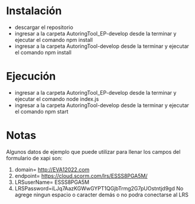 # Instalación
* descargar el repositorio
* ingresar a la carpeta AutoringTool_EP-develop desde la terminar y ejecutar el comando npm install
* ingresar a la carpeta AutoringTool-develop desde la terminar y ejecutar el comando npm install

# Ejecución
* ingresar a la carpeta AutoringTool_EP-develop desde la terminar y ejecutar el comando node index.js
* ingresar a la carpeta AutoringTool-develop desde la terminar y ejecutar el comando npm start

# Notas
Algunos datos de ejemplo que puede utilizar para llenar los campos del formulario de xapi son: 
1. domain= http://EVA12022.com
2. endpoint= https://cloud.scorm.com/lrs/ESSS8PGA5M/
3. LRSuserName= ESSS8PGA5M
4. LRSPassword=iLJq7AazKGWwGYPT1QGjbTrmg2G7pUOstntjd9gd
No agrege ningun espacio o caracter demás o no podra conectarse al LRS

